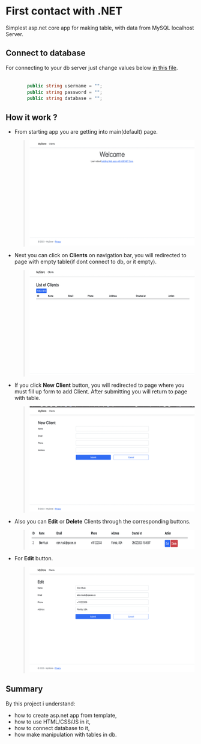 # First contact with .NET

Simplest asp.net core app for making table, with data from MySQL localhost Server.

## Connect to database

For connecting to your db server just change values below [in this file](https://github.com/Asthera/Simple-MySQL-ASP.NET/blob/main/MyStore/Pages/Clients/Client.cshtml.cs).

```c#

        public string username = "";
        public string password = "";
        public string database = "";

```

## How it work ?

- From starting app you are getting into main(default) page.

  > <img src="main_page.png" alt= “” width="530" height="280">

- Next you can click on **Clients** on navigation bar, you will redirected to page with empty table(if dont connect to db, or it empty).

  > <img src="client_page.png" alt= “” width="530" height="280">

- If you click **New Client** button, you will redirected to page where you must fill up form to add Client. After submitting you will return to page with table.

  > <img src="form_page.png" alt= “” width="530" height="280">

- Also you can **Edit** or **Delete** Clients through the corresponding buttons.
  > <img src="buttons.png" alt= “” width="590" height="50">
- For **Edit** button.
  > <img src="edit_button.png" alt= “” width="530" height="280">

## Summary

By this project i understand:

- how to create asp.net app from template,
- how to use HTML/CSS/JS in it,
- how to connect database to it,
- how make manipulation with tables in db.
